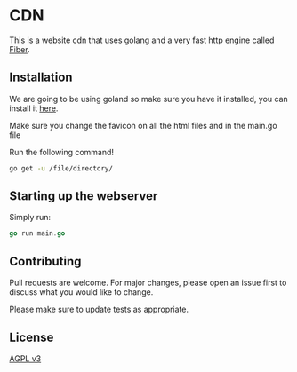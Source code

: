 # CDN

This is a website cdn that uses golang and a very fast http engine called [Fiber](https://github.com/gofiber/fiber). 

## Installation

We are going to be using goland so make sure you have it installed, you can install it [here](https://golang.org/).

Make sure you change the favicon on all the html files and in the main.go file 

Run the following command!
```bash
go get -u /file/directory/
```

## Starting up the webserver

Simply run:
```go
go run main.go
```

## Contributing
Pull requests are welcome. For major changes, please open an issue first to discuss what you would like to change.

Please make sure to update tests as appropriate.

## License
[AGPL v3](https://github.com/Kyriake/website-cdn/blob/main/LICENSE)

